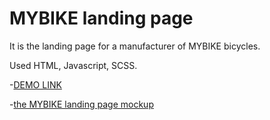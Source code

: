 # MYBIKE landing page

It is the landing page for a manufacturer of MYBIKE bicycles.

Used HTML, Javascript, SCSS.

-[DEMO LINK](https://ulianachorna.github.io/landing_museum/)

-[the MYBIKE landing page mockup](https://www.figma.com/file/Ic3SlZjkATYaS7uTifZAIk/BIKE?node-id=0%3A1)

